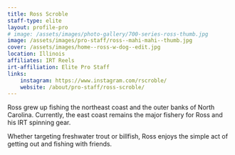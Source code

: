 ```yaml
---
title: Ross Scroble
staff-type: elite
layout: profile-pro
# image: /assets/images/photo-gallery/700-series-ross-thumb.jpg
image: /assets/images/pro-staff/ross--mahi-mahi--thumb.jpg
cover: /assets/images/home--ross-w-dog--edit.jpg
location: Illinois
affiliates: IRT Reels
irt-affiliation: Elite Pro Staff
links:
    instagram: https://www.instagram.com/rscroble/
    website: /about/pro-staff/ross-scroble/
---
```


Ross grew up fishing the northeast coast and the outer banks of North Carolina. Currently, the east coast remains the major fishery for Ross and his IRT spinning gear. 

Whether targeting freshwater trout or billfish, Ross enjoys the simple act of getting out and fishing with friends.